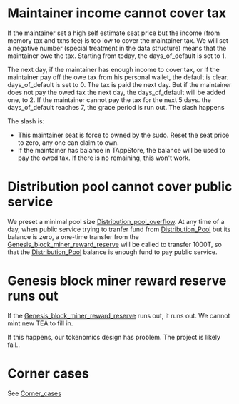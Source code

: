 # Maintainer income cannot cover tax

If the maintainer set a high self estimate seat price but the income (from memory tax and txns fee) is too low to cover the maintainer tax. 
We will set a negative number (special treatment in the data structure) means that the maintainer owe the tax. Starting from today, the days_of_default is set to 1.

The next day, if the maintainer has enough income to cover tax, or If the maintainer pay off the owe tax from his personal wallet, the default is clear. days_of_default is set to 0. The tax is paid the next day.
But if the maintainer does not pay the owed tax the next day, the days_of_default will be added one, to 2. 
If the maintainer cannot pay the tax for the next 5 days. the days_of_default reaches 7, the grace period is run out. The slash happens

The slash is:

* This maintainer seat is force to owned by the sudo. Reset the seat price to zero, any one can claim to own.
* If the maintainer has balance in TAppStore, the balance will be used to pay the owed tax. If there is no remaining, this won't work.

# Distribution pool cannot cover public service

We preset a minimal pool size [Distribution_pool_overflow](../Distribution_pool_overflow.md). At any time of a day, when public service trying to tranfer fund from [Distribution_Pool](Distribution_Pool.md) but its balance is zero,  a one-time transfer from the [Genesis_block_miner_reward_reserve](Genesis_block_miner_reward_reserve.md)  will be called to transfer 1000T, so that the [Distribution_Pool](Distribution_Pool.md) balance is enough fund to pay public service.

# Genesis block miner reward reserve runs out

If the [Genesis_block_miner_reward_reserve](Genesis_block_miner_reward_reserve.md) runs out, it runs out. We cannot mint new TEA to fill in.

If this happens, our tokenomics design has problem. The project is likely fail..

# Corner cases

See [Corner_cases](Corner_cases.md)
